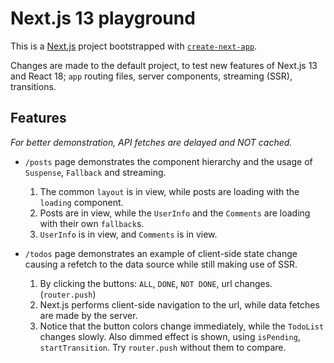 # Next.js 13 playground

This is a [Next.js](https://nextjs.org/) project bootstrapped with [`create-next-app`](https://github.com/vercel/next.js/tree/canary/packages/create-next-app).

Changes are made to the default project, to test new features of Next.js 13 and React 18; `app` routing files, server components, streaming (SSR), transitions.

## Features

_For better demonstration, API fetches are delayed and NOT cached._

- `/posts` page demonstrates the component hierarchy and the usage of `Suspense`, `Fallback` and streaming.

  1. The common `layout` is in view, while posts are loading with the `loading` component.
  2. Posts are in view, while the `UserInfo` and the `Comments` are loading with their own `fallback`s.
  3. `UserInfo` is in view, and `Comments` is in view.

- `/todos` page demonstrates an example of client-side state change causing a refetch to the data source while still making use of SSR.
  1. By clicking the buttons: `ALL`, `DONE`, `NOT DONE`, url changes. (`router.push`)
  2. Next.js performs client-side navigation to the url, while data fetches are made by the server.
  3. Notice that the button colors change immediately, while the `TodoList` changes slowly. Also dimmed effect is shown, using `isPending`, `startTransition`. Try `router.push` without them to compare.
